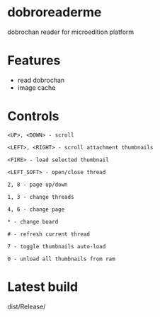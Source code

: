 dobroreaderme
=============

dobrochan reader for microedition platform

Features
========
* read dobrochan
* image cache

Controls
========
```
<UP>, <DOWN> - scroll

<LEFT>, <RIGHT> - scroll attachment thumbnails

<FIRE> - load selected thumbnail

<LEFT_SOFT> - open/close thread

2, 8 - page up/down

1, 3 - change threads

4, 6 - change page

* - change board

# - refresh current thread

7 - toggle thumbnails auto-load

0 - unload all thumbnails from ram
```

Latest build
============
dist/Release/
